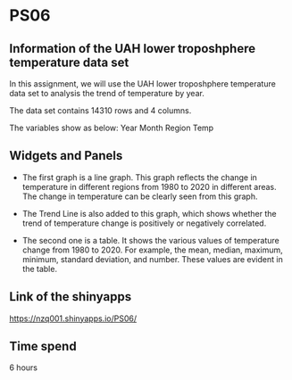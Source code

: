 # PS06

## Information of the UAH lower troposhphere temperature data set
In this assignment, we will use the UAH lower troposhphere temperature data set to analysis the trend of temperature by year.

The data set contains 14310 rows and 4 columns.

The variables show as below:
Year
Month
Region
Temp

## Widgets and Panels
* The first graph is a line graph. This graph reflects the change in temperature in different regions from 1980 to 2020 in different areas. The change in temperature can be clearly seen from this graph.

* The Trend Line is also added to this graph, which shows whether the trend of temperature change is positively or negatively correlated.

* The second one is a table. It shows the various values of temperature change from 1980 to 2020. For example, the mean, median, maximum, minimum, standard deviation, and number. These values are evident in the table.




## Link of the shinyapps
https://nzq001.shinyapps.io/PS06/

## Time spend
6 hours
